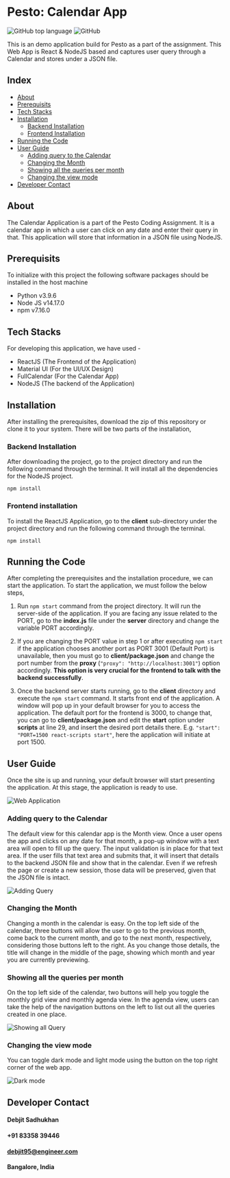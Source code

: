 # Pesto: Calendar App

![GitHub top language](https://img.shields.io/github/languages/top/HostFuture/Pesto--Calendar-App?style=for-the-badge)  ![GitHub](https://img.shields.io/github/license/HostFuture/Pesto--Calendar-App?style=for-the-badge)

This is an demo application build for Pesto as a part of the assignment. This Web App is React & NodeJS based and captures user query through a Calendar and stores under a JSON file.

## Index

* [About](#about)
* [Prerequisits](#prerequisits)
* [Tech Stacks](#tech-stacks)
* [Installation](#installation)
  * [Backend Installation](#backend-installation)
  * [Frontend Installation](#frontend-installation)
* [Running the Code](#running-the-code)
* [User Guide](#user-guide)
  * [Adding query to the Calendar](#adding-query-to-the-calendar)
  * [Changing the Month](#changing-the-month)
  * [Showing all the queries per month](#showing-all-the-queries-per-month)
  * [Changing the view mode](#changing-the-view-mode)
* [Developer Contact](#developer-contact)

## About

The Calendar Application is a part of the Pesto Coding Assignment. It is a calendar app in which a user can click on any date and enter their query in that. This application will store that information in a JSON file using NodeJS.

## Prerequisits

To initialize with this project the following software packages should be installed in the host machine
* Python v3.9.6
* Node JS v14.17.0
* npm v7.16.0

## Tech Stacks

For developing this application, we have used - 
* ReactJS (The Frontend  of the Application)
* Material UI (For the UI/UX Design)
* FullCalendar (For the Calendar App)
* NodeJS (The backend of the Application)

## Installation

After installing the prerequisites, download the zip of this repository or clone it to your system. There will be two parts of the installation, 

### Backend Installation
After downloading the project, go to the project directory and run the following command through the terminal. It will install all the dependencies for the NodeJS project.

```npm install```

### Frontend installation
To install the ReactJS Application, go to the **client** sub-directory under the project directory and run the following command through the terminal.

```npm install```

## Running the Code

After completing the prerequisites and the installation procedure,  we can start the application. To start the application, we must follow the below steps,

1. Run ```npm start``` command from the project directory. It will run the server-side of the application. If you are facing any issue related to the PORT, go to the **index.js** file under the **server** directory and change the variable PORT accordingly. 

2. If you are changing the PORT value in step 1 or after executing ```npm start``` if the application chooses another port as PORT 3001 (Default Port) is unavailable, then you must go to **client/package.json** and change the port number from the **proxy** (```"proxy": "http://localhost:3001"```) option accordingly. **This option is very crucial for the frontend to talk with the backend successfully**.

3. Once the backend server starts running, go to the **client** directory and execute the ```npm start``` command. It starts front end of the application. A window will pop up in your default browser for you to access the application. The default port for the frontend is 3000, to change that, you can go to **client/package.json** and edit the **start** option under **scripts** at line 29, and insert the desired port details there. E.g. ```"start": "PORT=1500 react-scripts start"```, here the application will initiate at port 1500.

## User Guide

Once the site is up and running, your default browser will start presenting the application. At this stage, the application is ready to use. 

![Web Application](screenshots/screenshot_1.png)

### Adding query to the Calendar

The default view for this calendar app is the Month view. Once a user opens the app and clicks on any date for that month, a pop-up window with a text area will open to fill up the query. The input validation is in place for that text area. If the user fills that text area and submits that, it will insert that details to the backend JSON file and show that in the calendar. Even if we refresh the page or create a new session, those data will be preserved, given that the JSON file is intact. 

![Adding Query](screenshots/screenshot_2.png)

### Changing the Month

Changing a month in the calendar is easy. On the top left side of the calendar, three buttons will allow the user to go to the previous month, come back to the current month, and go to the next month, respectively, considering those buttons left to the right. As you change those details, the title will change in the middle of the page, showing which month and year you are currently previewing.

### Showing all the queries per month

On the top left side of the calendar, two buttons will help you toggle the monthly grid view and monthly agenda view. In the agenda view, users can take the help of the navigation buttons on the left to list out all the queries created in one place.

![Showing all Query](screenshots/screenshot_3.png)

### Changing the view mode

You can toggle dark mode and light mode using the button on the top right corner of the web app. 

![Dark mode](screenshots/screenshot_4.png)

## Developer Contact

#### Debjit Sadhukhan
#### +91 83358 39446
#### debjit95@engineer.com
#### Bangalore, India
